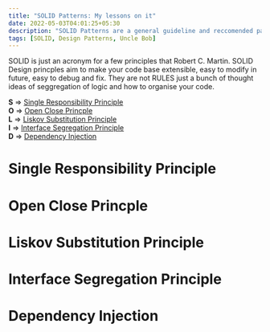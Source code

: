 ```yaml
---
title: "SOLID Patterns: My lessons on it"
date: 2022-05-03T04:01:25+05:30
description: "SOLID Patterns are a general guideline and reccomended pattenrns that you can use in your codebase to be extensable, easy to modify in future and easy to fix. These aren't hard bound rules just general reccomendations. Here, I'll talk about them in detail."
tags: [SOLID, Design Patterns, Uncle Bob]
---
```


SOLID is just an acronym for a few principles that Robert C. Martin. SOLID Design princples aim to make your code base extensible, easy to modify in future, easy to debug and fix. They are not RULES just a bunch of thought ideas of seggregation of logic and how to organise your code. 

**S** => [Single Responsibility Principle](#Single-Responsibility-Principle)  
**O** => [Open Close Princple](#Open-Close-Princple)  
**L** => [Liskov Substitution Principle](#Liskov-Substitution-Principle)  
**I** => [Interface Segregation Principle](#Interface-Segregation-Principle)  
**D** => [Dependency Injection](#Dependency-Injection)  
 
# Single Responsibility Principle

# Open Close Princple

# Liskov Substitution Principle


# Interface Segregation Principle


# Dependency Injection